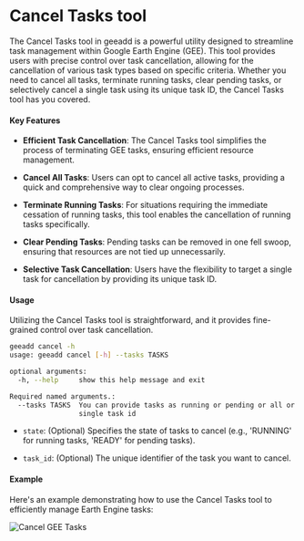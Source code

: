 # Cancel Tasks tool

The Cancel Tasks tool in geeadd is a powerful utility designed to streamline task management within Google Earth Engine (GEE). This tool provides users with precise control over task cancellation, allowing for the cancellation of various task types based on specific criteria. Whether you need to cancel all tasks, terminate running tasks, clear pending tasks, or selectively cancel a single task using its unique task ID, the Cancel Tasks tool has you covered.

#### Key Features

- **Efficient Task Cancellation**: The Cancel Tasks tool simplifies the process of terminating GEE tasks, ensuring efficient resource management.

- **Cancel All Tasks**: Users can opt to cancel all active tasks, providing a quick and comprehensive way to clear ongoing processes.

- **Terminate Running Tasks**: For situations requiring the immediate cessation of running tasks, this tool enables the cancellation of running tasks specifically.

- **Clear Pending Tasks**: Pending tasks can be removed in one fell swoop, ensuring that resources are not tied up unnecessarily.

- **Selective Task Cancellation**: Users have the flexibility to target a single task for cancellation by providing its unique task ID.

#### Usage

Utilizing the Cancel Tasks tool is straightforward, and it provides fine-grained control over task cancellation.

```bash
geeadd cancel -h
usage: geeadd cancel [-h] --tasks TASKS

optional arguments:
  -h, --help     show this help message and exit

Required named arguments.:
  --tasks TASKS  You can provide tasks as running or pending or all or even a
                 single task id
```

- `state`: (Optional) Specifies the state of tasks to cancel (e.g., 'RUNNING' for running tasks, 'READY' for pending tasks).

- `task_id`: (Optional) The unique identifier of the task you want to cancel.

#### Example

Here's an example demonstrating how to use the Cancel Tasks tool to efficiently manage Earth Engine tasks:

![Cancel GEE Tasks](https://user-images.githubusercontent.com/6677629/80340449-a6691880-882e-11ea-8683-aad1fc2e81c0.gif)
